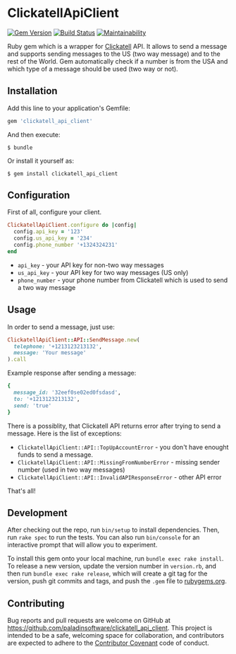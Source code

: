 # ClickatellApiClient

[![Gem Version](https://badge.fury.io/rb/clickatell_api_client.svg)](https://badge.fury.io/rb/clickatell_api_client)
[![Build Status](https://travis-ci.org/piotrjaworski/clickatell_api_client.svg?branch=master)](https://travis-ci.org/piotrjaworski/clickatell_api_client)
[![Maintainability](https://api.codeclimate.com/v1/badges/c4b1e02d0a40e9576cea/maintainability)](https://codeclimate.com/github/piotrjaworski/clickatell_api_client/maintainability)

Ruby gem which is a wrapper for [Clickatell](https://www.clickatell.com/) API.
It allows to send a message and supports sending messages to the US (two way message) and to the rest of the World.
Gem automatically check if a number is from the USA and which type of a message should be used (two way or not).

## Installation

Add this line to your application's Gemfile:

```ruby
gem 'clickatell_api_client'
```

And then execute:

    $ bundle

Or install it yourself as:

    $ gem install clickatell_api_client

## Configuration

First of all, configure your client.

```ruby
ClickatellApiClient.configure do |config|
  config.api_key = '123'
  config.us_api_key = '234'
  config.phone_number '+1324324231'
end
```

- `api_key` - your API key for non-two way messages
- `us_api_key` - your API key for two way messages (US only)
- `phone_number` - your phone number from Clickatell which is used to send a two way message

## Usage

In order to send a message, just use:

```ruby
ClickatellApiClient::API::SendMessage.new(
  telephone: '+1213123213132',
  message: 'Your message'
).call
```

Example response after sending a message:
```ruby
{
  message_id: '32eef0se02ed0fsdasd',
  to: '+1213123213132',
  send: 'true'
}
```

There is a possiblity, that Clickatell API returns error after trying to send a message. Here is the list of exceptions:
- `ClickatellApiClient::API::TopUpAccountError` - you don't have enought funds to send a message.
- `ClickatellApiClient::API::MissingFromNumberError` - missing sender number (used in two way messages)
- `ClickatellApiClient::API::InvalidAPIResponseError` - other API error

That's all!

## Development

After checking out the repo, run `bin/setup` to install dependencies. Then, run `rake spec` to run the tests. You can also run `bin/console` for an interactive prompt that will allow you to experiment.

To install this gem onto your local machine, run `bundle exec rake install`. To release a new version, update the version number in `version.rb`, and then run `bundle exec rake release`, which will create a git tag for the version, push git commits and tags, and push the `.gem` file to [rubygems.org](https://rubygems.org).

## Contributing

Bug reports and pull requests are welcome on GitHub at https://github.com/paladinsoftware/clickatell_api_client. This project is intended to be a safe, welcoming space for collaboration, and contributors are expected to adhere to the [Contributor Covenant](http://contributor-covenant.org) code of conduct.
